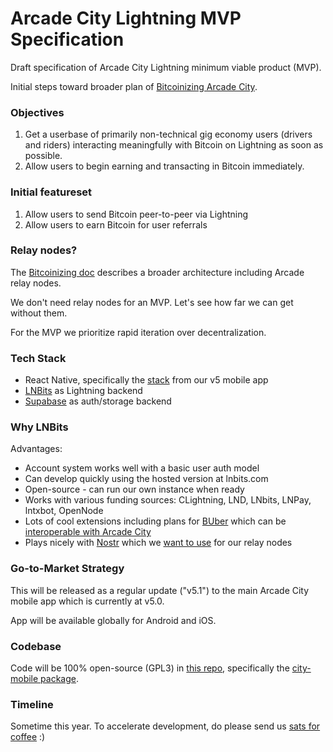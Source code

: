 # Arcade City Lightning MVP Specification

Draft specification of Arcade City Lightning minimum viable product (MVP).

Initial steps toward broader plan of [Bitcoinizing Arcade City](bitcoinizing.md).

### Objectives

1. Get a userbase of primarily non-technical gig economy users (drivers and riders) interacting meaningfully with Bitcoin on Lightning as soon as possible.
2. Allow users to begin earning and transacting in Bitcoin immediately.

### Initial featureset

1. Allow users to send Bitcoin peer-to-peer via Lightning
2. Allow users to earn Bitcoin for user referrals

### Relay nodes?

The [Bitcoinizing doc](bitcoinizing.md) describes a broader architecture including Arcade relay nodes.

We don't need relay nodes for an MVP. Let's see how far we can get without them.

For the MVP we prioritize rapid iteration over decentralization.

### Tech Stack

- React Native, specifically the [stack](https://github.com/ArcadeCity/arcade#tech-stack) from our v5 mobile app
- [LNBits](https://lnbits.com/) as Lightning backend
- [Supabase](https://supabase.io/) as auth/storage backend

### Why LNBits

Advantages:

- Account system works well with a basic user auth model
- Can develop quickly using the hosted version at lnbits.com
- Open-source - can run our own instance when ready
- Works with various funding sources: CLightning, LND, LNbits, LNPay, lntxbot, OpenNode
- Lots of cool extensions including plans for [BUber](https://twitter.com/arcbtc/status/1434255551312060419) which can be [interoperable with Arcade City](https://twitter.com/arcbtc/status/1434259197596684294)
- Plays nicely with [Nostr](https://github.com/fiatjaf/nostr) which we [want to use](https://twitter.com/ArcadeCityHall/status/1434574141756264452) for our relay nodes

### Go-to-Market Strategy

This will be released as a regular update ("v5.1") to the main Arcade City mobile app which is currently at v5.0.

App will be available globally for Android and iOS.

### Codebase

Code will be 100% open-source (GPL3) in [this repo](https://github.com/ArcadeCity/arcade), specifically the [city-mobile package](https://github.com/ArcadeCity/arcade/tree/main/packages/city-mobile).

### Timeline

Sometime this year. To accelerate development, do please send us [sats for coffee](bitcoin:bc1qddhm743jfv5ecn602pzutpfyk0kkpf9qk7vgxwjcj4j2qclzvgesfqtlw3) :)

